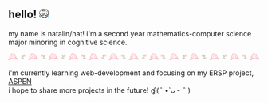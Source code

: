 ## hello! ![angel toro](/images/angel-toro.gif)

my name is natalin/nat! i'm a second year mathematics-computer science major minoring in cognitive science. 

![flower divider](/images/flower-divider.gif)

i'm currently learning web-development and focusing on my ERSP project, [ASPEN](https://github.com/a2jensen/ASPEN)\
i hope to share more projects in the future! ദ്ദി(˵ •̀ ᴗ - ˵ )

<!--
**ndpya/ndpya** is a ✨ _special_ ✨ repository because its `README.md` (this file) appears on your GitHub profile.

Here are some ideas to get you started:

- 🔭 I’m currently working on ...
- 🌱 I’m currently learning ...
- 👯 I’m looking to collaborate on ...
- 🤔 I’m looking for help with ...
- 💬 Ask me about ...
- 📫 How to reach me: ...
- 😄 Pronouns: ...
- ⚡ Fun fact: ...
-->
